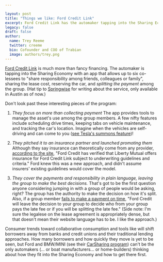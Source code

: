 ```yaml
---

layout: post
title: "Things we like: Ford Credit Link"
excerpt: Ford Credit Link has the automaker tapping into the Sharing Economy with an app that allows up to six co\-lessees to share the lease cost, reserve the car, and split the payment among the group.
legacy: false
draft: false
author:
  name: Trey Reeme
  twitter: creeme
  bio: Cofounder and COO of Trabian
  image: authors/trey.png
---
```


[Ford Credit Link](https://fordcreditlink.com) is much more than fancy financing. The automaker is tapping into the Sharing Economy with an app that allows up to six co\-lessees to "share responsibility among friends, colleagues or family", sharing the lease cost, reserving the car, and _splitting the payment_ among the group. (Hat tip to [Springwise](http://www.springwise.com/car-manufacturer-offers-drivers-sharing-app-car-leases/) for writing about the service, only available in Austin as of now.)

Don\'t look past these interesting pieces of the program:

1. *They focus on more than collecting payment* The app provides tools to manage the asset\'s use among the group members. A few nifty features include scheduling drive times, keeping tabs on vehicle maintenance, and tracking the car\'s location. Imagine when the vehicles are self\-driving and can come to you \([see Tesla\'s summons feature](http://jalopnik.com/you-can-now-autonomously-park-and-summon-the-tesla-mode-1752037395)\)\!

2. *They pitched it to an insurance partner and launched promoting them*  Although they say insurance can theoretically come from any provider, [according to the site](https://fordcreditlink.com/#/faq-page), "Ford Credit has verified that Liberty Mutual offers insurance for Ford Credit Link subject to underwriting guidelines and criteria." Ford knew this was a new approach, and didn\'t assume insurers\' existing guidelines would cover the model.

3. *They cover the payments and responsibility in plain language, leaving the group to make the best decisions.* That\'s got to be the first question anyone considering jumping in with a group of people would be asking, right? The group has the authority to make the decision on how it\'s split. Also, if a group member [fails to make a payment on time](https://fordcreditlink.com/#/faq-page), \"Ford Credit will leave the decision to your group to decide who from your group pays the late fee or if you will be splitting the late fee.\" (Side note: I\'m sure the legalese on the lease agreement is appropriately dense, but that doesn\'t mean their website language has to be. I like the approach.)

Consumer trends toward collaborative consumption and tools like will shift borrowers away from banks and credit unions and their traditional lending approaches. How many borrowers and how quickly they move is yet to be seen, but Ford and BMW/MINI \(see their [CarSharing program](http://www.bmwcarsharing.com/)\) can\'t be the only automakers \(... or boat manufacturers... or home-builders\) thinking about how they fit into the Sharing Economy and how to get there first.
